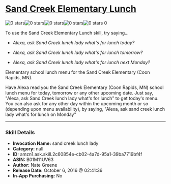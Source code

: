 # [Sand Creek Elementary Lunch](http://alexa.amazon.com/#skills/amzn1.ask.skill.2c60854e-cb02-4a7d-95a1-39ba7719bf4f)
![0 stars](../../images/ic_star_border_black_18dp_1x.png)![0 stars](../../images/ic_star_border_black_18dp_1x.png)![0 stars](../../images/ic_star_border_black_18dp_1x.png)![0 stars](../../images/ic_star_border_black_18dp_1x.png)![0 stars](../../images/ic_star_border_black_18dp_1x.png) 0

To use the Sand Creek Elementary Lunch skill, try saying...

* *Alexa, ask Sand Creek lunch lady what's for lunch today?*

* *Alexa, ask Sand Creek lunch lady what's for lunch tomorrow?*

* *Alexa, ask Sand Creek lunch lady what's for lunch next Monday?*

Elementary school lunch menu for the Sand Creek Elementary (Coon Rapids, MN).

Have Alexa read you the Sand Creek Elementary (Coon Rapids, MN) school lunch menu for today, tomorrow or any other upcoming date. Just say, "Alexa, ask Sand Creek lunch lady what's for lunch" to get today's menu. You can also ask for any other day within the upcoming month or so (depending upon menu availability), by saying, "Alexa, ask sand creek lunch lady what's for lunch on Monday"

***

### Skill Details

* **Invocation Name:** sand creek lunch lady
* **Category:** null
* **ID:** amzn1.ask.skill.2c60854e-cb02-4a7d-95a1-39ba7719bf4f
* **ASIN:** B01M11UV63
* **Author:** Nate Greene
* **Release Date:** October 6, 2016 @ 02:41:36
* **In-App Purchasing:** No
